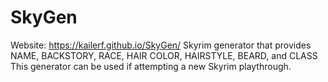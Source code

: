 # SkyGen
Website: https://kailerf.github.io/SkyGen/
Skyrim generator that provides NAME, BACKSTORY, RACE, HAIR COLOR, HAIRSTYLE, BEARD, and CLASS
This generator can be used if attempting a new Skyrim playthrough.

